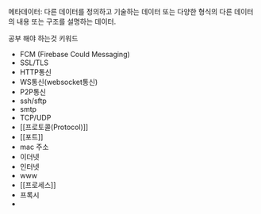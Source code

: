 메타데이터: 다른 데이터를 정의하고 기술하는 데이터 또는 다양한 형식의 다른 데이터의 내용 또는 구조를 설명하는 데이터.

공부 해야 하는것 키워드
- FCM (Firebase Could Messaging)
- SSL/TLS
- HTTP통신
- WS통신(websocket통신)
- P2P통신
- ssh/sftp
- smtp
- TCP/UDP
- [[프로토콜(Protocol)]]
- [[포트]]
- mac 주소
- 이더넷
- 인터넷
- www
- [[프로세스]]
- 프록시
- 
